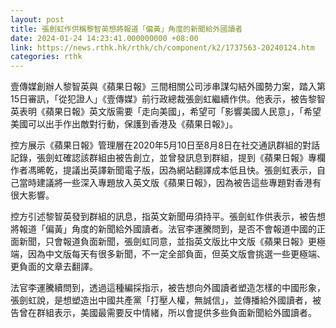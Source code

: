 ```yaml
---
layout: post
title: 張劍虹作供稱黎智英想將報道「偏黃」角度的新聞給外國讀者
date: 2024-01-24 14:23:41.000000000 +08:00
link: https://news.rthk.hk/rthk/ch/component/k2/1737563-20240124.htm
categories: rthk
---
```


壹傳媒創辦人黎智英與《蘋果日報》三間相關公司涉串謀勾結外國勢力案，踏入第15日審訊，「從犯證人」《壹傳媒》前行政總裁張劍虹繼續作供。他表示，被告黎智英表明《蘋果日報》英文版需要「走向美國」，希望可「影響美國人民意」，「希望美國可以出手作出敵對行動，保護到香港及《蘋果日報》」。

控方展示《蘋果日報》管理層在2020年5月10日至8月8日在社交通訊群組的對話記錄，張劍虹確認該群組由被告創立，並曾發訊息到群組，提到《蘋果日報》專欄作者馮晞乾，提議出英譯新聞電子版，因為網站翻譯成本低且快。張劍虹表示，自己當時建議將一些深入專題放入英文版《蘋果日報》，因為被告這些專題對香港有很大影響。

控方引述黎智英發到群組的訊息，指英文新聞毋須持平。張劍虹作供表示，被告想將報道「偏黃」角度的新聞給外國讀者。法官李運騰問到，是否不會報道中國的正面新聞，只會報道負面新聞，張劍虹同意，並指英文版比中文版《蘋果日報》更極端，因為中文版每天有很多新聞，不一定全部負面，但英文版會挑選一些更極端、更負面的文章去翻譯。

法官李運騰續問到，透過這種編採指示，被告想向外國讀者塑造怎樣的中國形象，張劍虹說，是想塑造出中國共產黨「打壓人權，無誠信」，並傳播給外國讀者，被告曾在群組表示，美國最需要反中情緒，所以會提供多些負面新聞給外國讀者。

